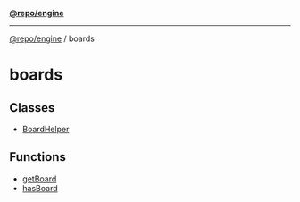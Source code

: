 [**@repo/engine**](../README.md)

---

[@repo/engine](../modules.md) / boards

# boards

## Classes

- [BoardHelper](classes/BoardHelper.md)

## Functions

- [getBoard](functions/getBoard.md)
- [hasBoard](functions/hasBoard.md)

